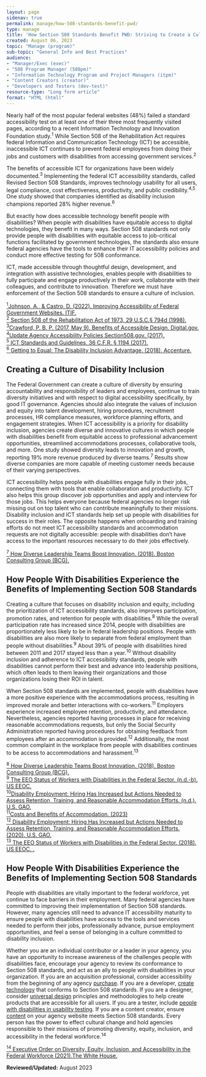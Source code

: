 ```yaml
---
layout: page
sidenav: true
permalink: manage/how-508-standards-benefit-pwd/
type: manage
title: 'How Section 508 Standards Benefit PWD: Striving to Create a Culture of Disability Inclusion'
created: August 06, 2023
topic: "Manage (program)"
sub-topic: "General Info and Best Practices"
audience:
- "Manager/Exec (exec)"
- "508 Program Manager (508pm)"
- "Information Technology Program and Project Managers (itpm)"
- "Content Creators (creator)"
- "Developers and Testers (dev-test)"
resource-type: "Long form article"
format: "HTML (html)"
---
```

Nearly half of the most popular federal websites (48%) failed a standard accessibility test on at least one of their three most frequently visited pages, according to a recent Information Technology and Innovation Foundation study.<sup>1</sup> While Section 508 of the Rehabilitation Act requires federal Information and Communication Technology (ICT) be accessible, inaccessible ICT continues to prevent federal employees from doing their jobs and customers with disabilities from accessing government services.<sup>2</sup>

The benefits of accessible ICT for organizations have been widely documented.<sup>3</sup> Implementing the federal ICT accessibility standards, called Revised Section 508 Standards, improves technology usability for all users, legal compliance, cost effectiveness, productivity, and public credibility.<sup>4,5</sup> One study showed that companies identified as disability inclusion champions reported 28% higher revenue.<sup>6</sup>

But exactly how does accessible technology benefit people with disabilities? When people with disabilities have equitable access to digital technologies, they benefit in many ways. Section 508 standards not only provide people with disabilities with equitable access to job-critical functions facilitated by government technologies, the standards also ensure federal agencies have the tools to enhance their IT accessibility policies and conduct more effective testing for 508 conformance.

ICT, made accessible through thoughtful design, development, and integration with assistive technologies, enables people with disabilities to fully participate and engage productively in their work, collaborate with their colleagues, and contribute to innovation. Therefore we must have enforcement of the Section 508  standards to ensure a culture of inclusion.

<a class="hover-large" href="https://itif.org/publications/2021/06/03/improving-accessibility-federal-government-websites/"><sup>1</sup>Johnson, A., & Castro, D. (2022). Improving Accessibility of Federal Government Websites. ITIF. </a>
<br>
<a class="hover-large" href="{{site.baseurl}}/manage/laws-and-policies/section-508-law/"><sup>2</sup> Section 508 of the Rehabilitation Act of 1973, 29 U.S.C.§ 794d (1998).</a>
<br>
<a class="hover-large" href="https://digital.gov/2017/05/09/benefits-of-accessible-design/"><sup>3</sup>Crawford, P. B. P. (2017, May 9). Benefits of Accessible Design. Digital.gov.</a>
<br>
<a class="hover-large" href="https://www.section508.gov/manage/laws-and-policies/update-agency-policies/"><sup>4</sup>Update Agency Accessibility Policies Section508.gov. (2017).</a>
<br>
<a class="hover-large" href="https://www.access-board.gov/ict/ict-final-rule.pdf
subchapV-sec794d.htm"><sup>5</sup> ICT Standards and Guidelines, 36 C.F.R. § 1194 (2017).</a>
<br>
<a class="hover-large" href="https://www.accenture.com/_acnmedia/PDF-89/Accenture-Disability-Inclusion-Research-Report.pdf"><sup>6</sup> Getting to Equal: The Disability Inclusion Advantage. (2018). Accenture.</a>
<br>

## Creating a Culture of Disability Inclusion

The Federal Government can create a culture of diversity by ensuring accountability and responsibility of leaders and employees, continue to train diversity initiatives and with respect to digital accessibility specifically, by good IT governance. Agencies should also integrate the values of inclusion and equity into talent development, hiring procedures, recruitment processes, HR compliance measures, workforce planning efforts, and engagement strategies. When ICT accessibility is a priority for disability inclusion, agencies create diverse and innovative cultures in which people with disabilities benefit from equitable access to professional advancement opportunities, streamlined accommodations processes, collaborative tools, and more. One study showed diversity leads to innovation and growth, reporting 19% more revenue produced by diverse teams.<sup>7</sup> Results show diverse companies are more capable of meeting customer needs because of their varying perspectives. 

ICT accessibility helps people with disabilities engage fully in their jobs, connecting them with tools that enable collaboration and productivity. ICT also helps this group discover job opportunities and apply and interview for those jobs. This helps everyone because federal agencies no longer risk missing out on top talent who can contribute meaningfully to their missions. Disability inclusion and ICT standards help set up people with disabilities for success in their roles. The opposite happens when onboarding and training efforts do not meet ICT accessibility standards and accommodation requests are not digitally accessible: people with disabilities don’t have access to the important resources necessary to do their jobs effectively.

<a class="hover-large" href="https://www.bcg.com/publications/2018/how-diverse-leadership-teams-boost-innovation "><sup>7</sup> How Diverse Leadership Teams Boost Innovation. (2018). Boston Consulting Group (BCG).</a>
<br>

## How People With Disabilities Experience the Benefits of Implementing Section 508 Standards 
Creating a culture that focuses on disability inclusion and equity, including the prioritization of ICT accessibility standards, also improves participation, promotion rates, and retention for people with disabilities.<sup>8</sup> While the overall participation rate has increased since 2014, people with disabilities are proportionately less likely to be in federal leadership positions. People with disabilities are also more likely to separate from federal employment than people without disabilities.<sup>9</sup> About 39% of people with disabilities hired between 2011 and 2017 stayed less than a year.<sup>10</sup> Without disability inclusion and adherence to ICT accessibility standards, people with disabilities cannot perform their best and advance into leadership positions, which often leads to them leaving their organizations and those organizations losing their ROI in talent.

When Section 508 standards are implemented, people with disabilities have a more positive experience with the accommodations process, resulting in improved morale and better interactions with co-workers.<sup>11</sup> Employers experience increased employee retention, productivity, and attendance. Nevertheless, agencies reported having processes in place for receiving reasonable accommodations requests, but only the Social Security Administration reported having procedures for obtaining feedback from employees after an accommodation is provided.<sup>12</sup> Additionally, the most common complaint in the workplace from people with disabilities continues to be access to accommodations and harassment.<sup>13</sup>

<a class="hover-large" href="https://www.bcg.com/publications/2018/how-diverse-leadership-teams-boost-innovation "><sup>8</sup> How Diverse Leadership Teams Boost Innovation. (2018). Boston Consulting Group (BCG).</a>
<br>
<a class="hover-large" href="https://www.eeoc.gov/federal-sector/reports/eeo-status-workers-disabilities-federal-sector#_Toc99029603"><sup>9</sup> The EEO Status of Workers with Disabilities in the Federal Sector. (n.d.-b). US EEOC.</a>
<br>
<a class="hover-large" href="https://www.gao.gov/products/gao-20-384"><sup>10</sup>Disability Employment: Hiring Has Increased but Actions Needed to Assess Retention, Training, and Reasonable Accommodation Efforts. (n.d.). U.S. GAO.</a>
<br>
<a class="hover-large" href="https://askjan.org/topics/costs.cfm"><sup>11</sup>Costs and Benefits of Accommodation. (2023)</a>
<br>
<a class="hover-large" href="https://www.gao.gov/products/gao-20-384"><sup>12</sup> Disability Employment: Hiring Has Increased but Actions Needed to Assess Retention, Training, and Reasonable Accommodation Efforts. (2020). U.S. GAO.</a>
<br>
<a class="hover-large" href="https://www.eeoc.gov/federal-sector/reports/eeo-status-workers-disabilities-federal-sector#_Toc99029603"><sup>13</sup> The EEO Status of Workers with Disabilities in the Federal Sector. (2018). US EEOC. .</a>
<br>

## How People With Disabilities Experience the Benefits of Implementing Section 508 Standards 
People with disabilities are vitally important to the federal workforce, yet continue to face barriers in their employment. Many federal agencies have committed to improving their implementation of Section 508 standards. However, many agencies still need to advance IT accessibility maturity to ensure people with disabilities have access to the tools and services needed to perform their jobs, professionally advance, pursue employment opportunities, and feel a sense of belonging in a culture committed to disability inclusion.

Whether you are an individual contributor or a leader in your agency, you have an opportunity to increase awareness of the challenges people with disabilities face, encourage your agency to review its conformance to Section 508 standards, and act as an ally to people with disabilities in your organization. If you are an acquisition professional, consider accessibility from the beginning of any agency [purchase](https://www.section508.gov/buy-sell/). If you are a developer, [create technology](https://www.section508.gov/develop/software-websites/) that conforms to Section 508 standards. If you are a designer, consider [universal design]({{site.baseurl}}/develop/universal-design/) principles and methodologies to help create products that are accessible for all users. If you are a tester, include [people with disabilities in usability testing]({{site.baseurl}}/test/usability-testing-with-people-with-disabilities/). If you are a content creator, ensure [content](https://www.section508.gov/create/) on your agency website meets Section 508 standards. Every person has the power to effect cultural change and hold agencies responsible to their missions of promoting diversity, equity, inclusion, and accessibility in the federal workforce.<sup>14</sup>

<a class="hover-large" href="https://www.whitehouse.gov/briefing-room/presidential-actions/2021/06/25/executive-order-on-diversity-equity-inclusion-and-accessibility-in-the-federal-workforce/"><sup>14</sup> Executive Order on Diversity, Equity, Inclusion, and Accessibility in the Federal Workforce (2021).The White House.</a>
<br>



  

**Reviewed/Updated:** August 2023

